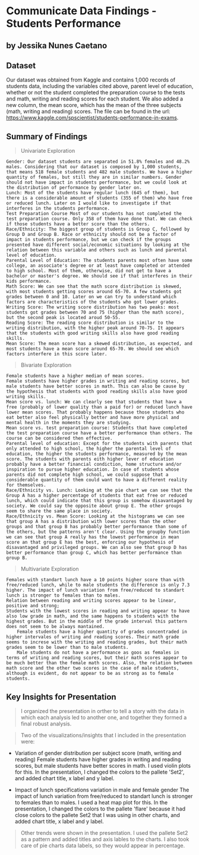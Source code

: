 # Communicate Data Findings - Students Performance
## by Jessika Nunes Caetano

## Dataset

Our dataset was obtained from Kaggle and contains 1,000 records of students data, including the variables cited above, parent level of education, whether or not the student completed the preparation course to the tests and math, writing and reading scores for each student. We also added a new column, the mean score, which has the mean of the three subjects (math, writing and reading) scores. The file can be found in the url: https://www.kaggle.com/spscientist/students-performance-in-exams.


## Summary of Findings

> Univariate Exploration

    Gender: Our dataset students are separated in 51.8% females and 48.2% males. Considering that our dataset is composed by 1,000 students, that means 518 female students and 482 male students. We have a higher quantity of females, but still they are in similar numbers. Gender should not have impact in students performance, but we could look at the distribution of performance by gender later on.
    Lunch: Most of the students have regular lunch (645 of them), but there is a considerable amount of students (355 of them) who have free or reduced lunch. Later on I would like to investigate if that interferes in the students performance.
    Test Preparation Course Most of our students has not completed the test preparation course. Only 358 of them have done that. We can check if those students have a better score than the others.
    Race/Ethnicity: The biggest group of students is Group C, followed by Group D and Group B. Race or ethnicity should not be a factor of impact in students performance, but we can check if the groups presented have different social/economic situations by looking at the relation between this variable and others such as lunch and parental level of education.
    Parental Level of Education: The students parents most often have some college, an associate's degree or at least have completed or attended to high school. Most of them, otherwise, did not get to have a bachelor or master's degree. We should see if that interferes in their kids performance.
    Math Score: We can see that the math score distribution is skewed, with most students getting scores around 65-70. A few students got grades between 0 and 10. Later on we can try to understand which factors are characteristics of the students who got lower grades.
    Writing Score: The writing score distribution has two peaks: most students got grades between 70 and 75 (higher than the math score), but the second peak is located aroud 50-55.
    Reading Score: The reading score distribution is similar to the writing distribution, with the higher peak around 70-75. It appears that the students with good writing skills also have good reading skills.
    Mean Score: The mean score has a skewed distribution, as expected, and most students have a mean score around 65-70. We should see which factors interfere in this score later.


> Bivariate Exploration

    Female students have a higher median of mean scores.
    Female students have higher grades in writing and reading scores, but male students have better scores in math. This can also be cause by the hypothesis that students with good reading skills also have good writing skills.
    Mean score vs. lunch: We can clearly see that students that have a free (probably of lower quality than a paid for) or reduced lunch have lower mean scores. That probably happens because those students who eat better also feel physically better and have more physical and mental health in the moments they are studying.
    Mean score vs. test preparation course: Students that have completed the test preparation course have a better performance than others. The course can be considered then effective.
    Parental level of education: Except for the students with parents that only attended to high school, the higher the parental level of education, the higher the students performance, measured by the mean score. The students with parents eith higher lever of education probably have a better financial condiction, home structure and/or inspiration to pursue higher education. In case of students whose parents did not complete high school, we could suppose that a considerable quantity of them could want to have a different reality for themselves.
    Race/Ethnicity vs. Lunch: Looking at the pie chart we can see that the Group A has a higher percentage of students that eat free or reduced lunch, which could indicate that this group is somehow disavantaged by society. We could say the opposite about group E. The other groups seem to share the same place in society.
    Race/Ethnicity vs. Mean Score: Looking at the histograms we can see that group A has a distribution with lower scores than the other groups and that group B has probably better performance than some of the others, but the patterns aren't clear. Using the groupby function we can see that group A really has the lowest performance in mean score an that group E has the best, enforcing our hypothesis of disavantaged and privileged groups. We can also see that group D has better performance than group C, which has better performance than group B.

>Multivariate Exploration

    Females with standart lunch have a 10 points higher score than with free/reduced lunch, while to male students the difference is only 7.3 higher. The impact of lunch variation from free/reduced to standart lunch is stronger to females than to males.
    Relation between reading and writing scores appear to be linear, positive and strong;
    Students with the lowest scores in reading and writing appear to have also low grade in math, and the same happens to students with the highest grades. But in the middle of the grade interval this pattern does not seem to be always mantained.
        Female students have a higher quantity of grades concentraded in higher intervales of writing and reading scores. Their math grade seems to increse with the writing and reading grades, but their math grades seem to be lower than to male students.
        Male students do not have a performance as goos as females in terms of writing and reading scores, but their math scores appear to be much better than the female math scores. Also, the relation between math score and the other two scores in the case of male students, although is evident, do not appear to be as strong as to female students.


## Key Insights for Presentation

> I organized the presentation in orther to tell a story with the data in which each analysis led to another one, and together they formed a final robust analysis.

> Two of the visualizations/insights that I included in the presentation were:
- Variation of gender distribution per subject score (math, writing and reading)
  Female students have higher grades in writing and reading scores, but male students have better scores in math.
  I used violin plots for this. In the presentation, I changed the colors to the pallete 'Set2', and added chart title, x label and y label.
  

- Impact of lunch specifications variation in male and female gender
  The impact of lunch variation from free/reduced to standart lunch is stronger to females than to males.
  I used a heat map plot for this. In the presentation, I changed the colors to the pallete 'flare' because it had close colors to the pallete Set2 that I was using in other charts, and added chart title, x label and y label.

> Other trends were shown in the presentation. I used the pallete Set2 as a pattern and added titles and axis lables to the charts. I also took care of pie charts data labels, so they would appear in percentage.